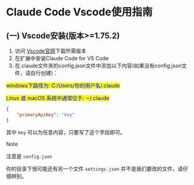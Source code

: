 # Claude Code Vscode使用指南

## (一) Vscode安装(版本>=1.75.2)

1. 访问 [Vscode官网](https://code.visualstudio.com/)下载所需版本
2. 在扩展中安装Claude Code for VS Code
3. 在.claude文件夹的config.json文件中添加以下内容(如果没有config.json文件，请自行创建)：

<mark style="color:blue;">windows下路径为: C:/Users/你的用户名/.claude</mark>

<mark style="color:blue;">Linux 或 macOS 系统中通常位于: ∼/.claude</mark>

```json
{
    "primaryApiKey": "key"
}
```

其中 `key` 可以为任意内容，只要写了这个字段即可。

> [!NOTE]
> 注意是 `config.json`
> 
> 你的目录下很可能还有另一个文件 `settings.json` 并不是我们要改的文件，请仔细辨别。
